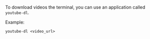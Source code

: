 To download videos the terminal, you can use an application called `youtube-dl`.

Example:

	youtube-dl <video_url>
